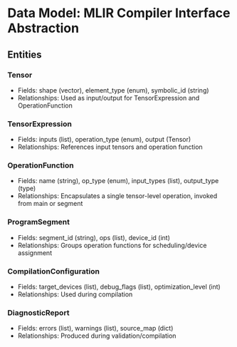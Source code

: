 # Data Model: MLIR Compiler Interface Abstraction

## Entities

### Tensor
- Fields: shape (vector<int>), element_type (enum), symbolic_id (string)
- Relationships: Used as input/output for TensorExpression and OperationFunction

### TensorExpression
- Fields: inputs (list<Tensor>), operation_type (enum), output (Tensor)
- Relationships: References input tensors and operation function

### OperationFunction
- Fields: name (string), op_type (enum), input_types (list<type>), output_type (type)
- Relationships: Encapsulates a single tensor-level operation, invoked from main or segment

### ProgramSegment
- Fields: segment_id (string), ops (list<OperationFunction>), device_id (int)
- Relationships: Groups operation functions for scheduling/device assignment

### CompilationConfiguration
- Fields: target_devices (list<int>), debug_flags (list<string>), optimization_level (int)
- Relationships: Used during compilation

### DiagnosticReport
- Fields: errors (list<string>), warnings (list<string>), source_map (dict)
- Relationships: Produced during validation/compilation
